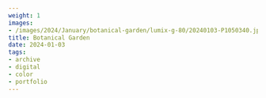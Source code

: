```yaml
---
weight: 1
images:
- /images/2024/January/botanical-garden/lumix-g-80/20240103-P1050340.jpg
title: Botanical Garden
date: 2024-01-03
tags:
- archive
- digital
- color
- portfolio
---
```


